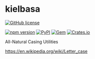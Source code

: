 # kielbasa 
[![GitHub license](https://img.shields.io/github/license/joshingmachine/kielbasa.svg)](https://github.com/joshingmachine/kielbasa/blob/master/LICENSE.md)

[![npm version](https://img.shields.io/npm/v/kielbasa.svg)](https://www.npmjs.com/package/kielbasa) 
[![PyPI](https://img.shields.io/pypi/v/kielbasa)](https://test.pypi.org/project/kielbasa/) 
[![Gem](https://img.shields.io/gem/v/kielbasa)](https://rubygems.org/gems/kielbasa)
[![Crates.io](https://img.shields.io/crates/v/kielbasa)](https://crates.io/crates/kielbasa)

All-Natural Casing Utilities

https://en.wikipedia.org/wiki/Letter_case
